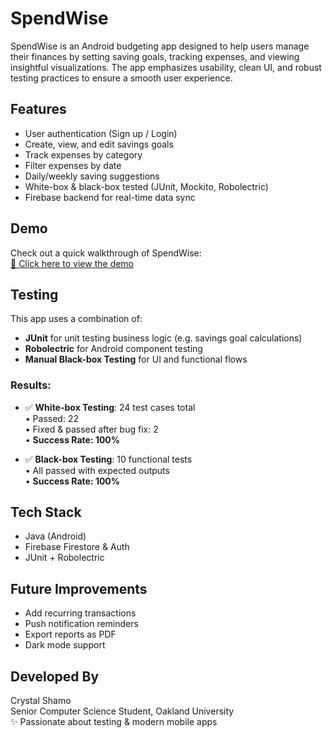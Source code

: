 # SpendWise

SpendWise is an Android budgeting app designed to help users manage their finances by setting saving goals, tracking expenses, and viewing insightful visualizations. The app emphasizes usability, clean UI, and robust testing practices to ensure a smooth user experience.

##  Features

- User authentication (Sign up / Login)
- Create, view, and edit savings goals
- Track expenses by category
- Filter expenses by date
- Daily/weekly saving suggestions
- White-box & black-box tested (JUnit, Mockito, Robolectric)
- Firebase backend for real-time data sync

##  Demo

Check out a quick walkthrough of SpendWise:  
[🔗 Click here to view the demo](https://www.youtube.com/watch?v=oMcLRwakeI4&t=36s)

##  Testing

This app uses a combination of:
- **JUnit** for unit testing business logic (e.g. savings goal calculations)
- **Robolectric** for Android component testing
- **Manual Black-box Testing** for UI and functional flows

### Results:
- ✅ **White-box Testing**: 24 test cases total  
  • Passed: 22  
  • Fixed & passed after bug fix: 2  
  • **Success Rate: 100%**

- ✅ **Black-box Testing**: 10 functional tests  
  • All passed with expected outputs  
  • **Success Rate: 100%**

##  Tech Stack

- Java (Android)
- Firebase Firestore & Auth
- JUnit + Robolectric


##  Future Improvements

- Add recurring transactions
- Push notification reminders
- Export reports as PDF
- Dark mode support

##  Developed By

Crystal Shamo  
Senior Computer Science Student, Oakland University  
✨ Passionate about testing & modern mobile apps
